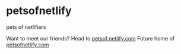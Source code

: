 # petsofnetlify
pets of netlifiers

Want to meet our friends? Head to [petsof.netlify.com](https://www.petsof.netlify.com) Future home of [petsofnetlify.com](https://www.petsofnetlify.com)

